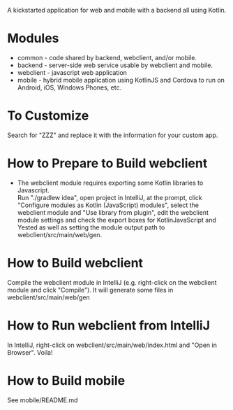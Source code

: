 A kickstarted application for web and mobile with a backend all using Kotlin.

# Modules                 

* common - code shared by backend, webclient, and/or mobile.
* backend - server-side web service usable by webclient and mobile.
* webclient - javascript web application
* mobile - hybrid mobile application using KotlinJS and Cordova to run on Android, iOS, Windows Phones, etc.

# To Customize 

Search for "ZZZ" and replace it with the information for your custom app.

# How to Prepare to Build webclient

* The webclient module requires exporting some Kotlin libraries to Javascript.  
Run "./gradlew idea", open project in IntelliJ, at the prompt, 
click "Configure modules as Kotlin (JavaScript) modules", 
select the webclient module and "Use library from plugin", 
edit the webclient module settings and check the export boxes for KotlinJavaScript and Yested
as well as setting the module output path to webclient/src/main/web/gen.
 
# How to Build webclient

Compile the webclient module in IntelliJ (e.g. right-click on the webclient module and click "Compile").
It will generate some files in webclient/src/main/web/gen

# How to Run webclient from IntelliJ

In IntelliJ, right-click on webclient/src/main/web/index.html and "Open in Browser".  Voila!

# How to Build mobile

See mobile/README.md
